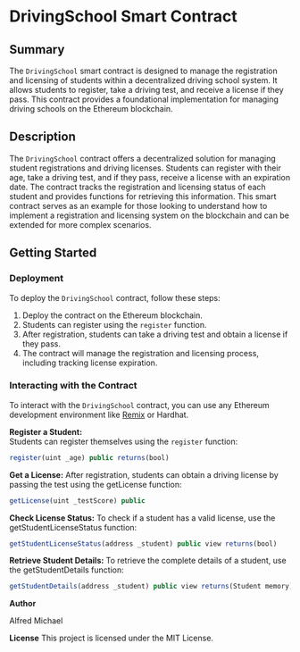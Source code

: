# DrivingSchool Smart Contract

## Summary
The `DrivingSchool` smart contract is designed to manage the registration and licensing of students within a decentralized driving school system. It allows students to register, take a driving test, and receive a license if they pass. This contract provides a foundational implementation for managing driving schools on the Ethereum blockchain.

## Description
The `DrivingSchool` contract offers a decentralized solution for managing student registrations and driving licenses. Students can register with their age, take a driving test, and if they pass, receive a license with an expiration date. The contract tracks the registration and licensing status of each student and provides functions for retrieving this information. This smart contract serves as an example for those looking to understand how to implement a registration and licensing system on the blockchain and can be extended for more complex scenarios.

## Getting Started

### Deployment

To deploy the `DrivingSchool` contract, follow these steps:

1. Deploy the contract on the Ethereum blockchain.
2. Students can register using the `register` function.
3. After registration, students can take a driving test and obtain a license if they pass.
4. The contract will manage the registration and licensing process, including tracking license expiration.

### Interacting with the Contract

To interact with the `DrivingSchool` contract, you can use any Ethereum development environment like [Remix](https://remix.ethereum.org/) or Hardhat.

**Register a Student:**  
Students can register themselves using the `register` function:
```javascript
register(uint _age) public returns(bool)
```
**Get a License:**
After registration, students can obtain a driving license by passing the test using the getLicense function:

```javascript
getLicense(uint _testScore) public
```
**Check License Status:**
To check if a student has a valid license, use the getStudentLicenseStatus function:

```javascript
getStudentLicenseStatus(address _student) public view returns(bool)
```
**Retrieve Student Details:**
To retrieve the complete details of a student, use the getStudentDetails function:

```javascript
getStudentDetails(address _student) public view returns(Student memory)
```
**Author**

Alfred Michael

**License**
This project is licensed under the MIT License.

